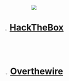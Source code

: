 <p align="center"><img src="https://github.com/evildocument/writeups/assets/145527328/4e555769-5b70-42d1-ba7f-de0a3596df40"></p>


<h1 align="center"><img src="https://github.com/evildocument/writeups/assets/145527328/5117cbc8-9c86-422a-85ef-f7edb6ea51f5" width="2%"> <a href="https://github.com/evildocument/writeups/blob/main/hackthebox/readme.md">HackTheBox</a></h1>

<h1 align="center"><img src="https://overthewire.org/img/favicon.ico" width="2%"> <a href="https://github.com/evildocument/writeups/tree/main/overthewire">Overthewire</a></h1>

